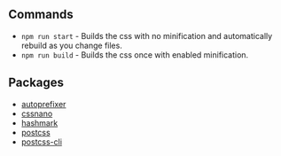 ## Commands

* `npm run start` - Builds the css with no minification and automatically rebuild as you change files.
* `npm run build` - Builds the css once with enabled minification.

## Packages

* [autoprefixer](https://github.com/postcss/autoprefixer)
* [cssnano](https://github.com/ben-eb/cssnano)
* [hashmark](https://github.com/keithamus/hashmark)
* [postcss](https://github.com/postcss/postcss)
* [postcss-cli](https://github.com/code42day/postcss-cli)
